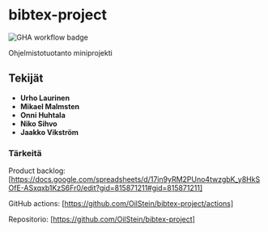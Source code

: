 # bibtex-project

![GHA workflow badge](https://github.com/OilStein/bibtex-project/actions/workflows/main.yml/badge.svg)

Ohjelmistotuotanto miniprojekti

## Tekijät
- **Urho Laurinen**
- **Mikael Malmsten**
- **Onni Huhtala**
- **Niko Sihvo**
- **Jaakko Vikström**

### Tärkeitä

Product backlog: [https://docs.google.com/spreadsheets/d/17in9yRM2PUno4twzgbK_y8HkSOfE-ASxqxb1KzS6Fr0/edit?gid=815871211#gid=815871211]

GitHub actions: [https://github.com/OilStein/bibtex-project/actions]

Repositorio: [https://github.com/OilStein/bibtex-project]